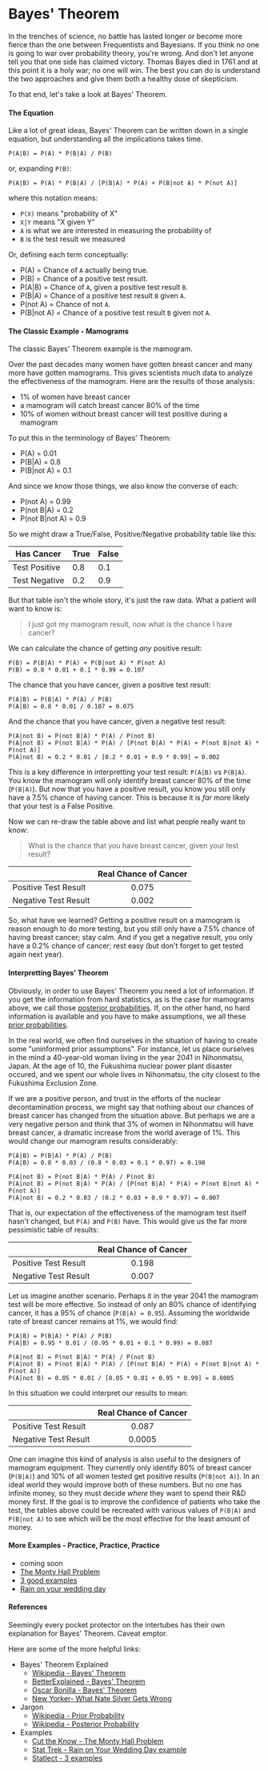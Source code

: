 # Bayes' Theorem

In the trenches of science, no battle has lasted longer or become more fierce than the one between Frequentists and Bayesians. If you think no one is going to war over probability theory, you're wrong. And don't let anyone tell you that one side has claimed victory. Thomas Bayes died in 1761 and at this point it is a holy war; no one will win. The best you can do is understand the two approaches and give them both a healthy dose of skepticism. 

To that end, let's take a look at Bayes' Theorem.

#### The Equation

Like a lot of great ideas, Bayes' Theorem can be written down in a single equation, but understanding all the implications takes time.

    P(A|B) = P(A) * P(B|A) / P(B)

or, expanding `P(B)`:

    P(A|B) = P(A) * P(B|A) / [P(B|A) * P(A) + P(B|not A) * P(not A)]

where this notation means:

 * `P(X)` means "probability of X"
 * `X|Y` means "X given Y"
 * `A` is what we are interested in measuring the probability of
 * `B` is the test result we measured

Or, defining each term conceptually:

 * P(A) = Chance of `A` actually being true.
 * P(B) = Chance of a positive test result.
 * P(A|B) = Chance of `A`, given a positive test result `B`.
 * P(B|A) = Chance of a positive test result `B` given `A`.
 * P(not A) = Chance of not `A`.
 * P(B|not A) = Chance of a positive test result `B` given not `A`.

#### The Classic Example - Mamograms

The classic Bayes' Theorem example is the mamogram.

Over the past decades many women have gotten breast cancer and many more have gotten mamograms. This gives scientists much data to analyze the effectiveness of the mamogram. Here are the results of those analysis:

 * 1% of women have breast cancer
 * a mamogram will catch breast cancer 80% of the time
 * 10% of women without breast cancer will test positive during a mamogram

To put this in the terminology of Bayes' Theorem:

 * P(A) = 0.01
 * P(B|A) = 0.8
 * P(B|not A) = 0.1

And since we know those things, we also know the converse of each:

 * P(not A) = 0.99
 * P(not B|A) = 0.2
 * P(not B|not A) = 0.9

So we might draw a True/False, Positive/Negative probability table like this:

| Has Cancer    | True | False |
| ------------- | ---- | ----- |
| Test Positive | 0.8  | 0.1   |
| Test Negative | 0.2  | 0.9   |

But that table isn't the whole story, it's just the raw data. What a patient will want to know is:

> I just got my mamogram result, now what is the chance I have cancer?

We can calculate the chance of getting *any* positive result:

    P(B) = P(B|A) * P(A) + P(B|not A) * P(not A)
    P(B) = 0.8 * 0.01 + 0.1 * 0.99 = 0.107

The chance that you have cancer, given a positive test result:

    P(A|B) = P(B|A) * P(A) / P(B)
    P(A|B) = 0.8 * 0.01 / 0.107 = 0.075

And the chance that you have cancer, given a negative test result:

    P(A|not B) = P(not B|A) * P(A) / P(not B)
    P(A|not B) = P(not B|A) * P(A) / [P(not B|A) * P(A) + P(not B|not A) * P(not A)]
    P(A|not B) = 0.2 * 0.01 / [0.2 * 0.01 + 0.9 * 0.99] = 0.002

This is a key difference in interpretting your test result: `P(A|B)` vs `P(B|A)`. You know the mamogram will only identify breast cancer 80% of the time (`P(B|A)`). But now that you have a positive result, you know you still only have a 7.5% chance of having cancer. This is because it is *far* more likely that your test is a False Positive.

Now we can re-draw the table above and list what people really want to know:

> What is the chance that you have breast cancer, given your test result?

|                      | Real Chance of Cancer |
| :------------------- | :-------------------: |
| Positive Test Result |        0.075          |
| Negative Test Result |        0.002          |

So, what have we learned? Getting a positive result on a mamogram is reason enough to do more testing, but you still only have a 7.5% chance of having breast cancer; stay calm. And if you get a negative result, you only have a 0.2% chance of cancer; rest easy (but don't forget to get tested again next year).

#### Interpretting Bayes' Theorem

Obviously, in order to use Bayes' Theorem you need a lot of information. If you get the information from hard statistics, as is the case for mamograms above, we call those [posterior probabilities](https://en.wikipedia.org/wiki/Posterior_probability). If, on the other hand, no hard information is available and you have to make assumptions, we all these [prior probabilities](https://en.wikipedia.org/wiki/Prior_probability).

In the real world, we often find ourselves in the situation of having to create some "uninformed prior assumptions". For instance, let us place ourselves in the mind a 40-year-old woman living in the year 2041 in Nihonmatsu, Japan. At the age of 10, the Fukushima nuclear power plant disaster occured, and we spent our whole lives in Nihonmatsu, the city closest to the Fukushima Exclusion Zone.

If we are a positive person, and trust in the efforts of the nuclear decontamination process, we might say that nothing about our chances of breast cancer has changed from the situation above. But perhaps we are a very negative person and think that 3% of women in Nihonmatsu will have breast cancer, a dramatic increase from the world average of 1%. This would change our mamogram results considerably:

    P(A|B) = P(B|A) * P(A) / P(B)
    P(A|B) = 0.8 * 0.03 / (0.8 * 0.03 + 0.1 * 0.97) = 0.198

    P(A|not B) = P(not B|A) * P(A) / P(not B)
    P(A|not B) = P(not B|A) * P(A) / [P(not B|A) * P(A) + P(not B|not A) * P(not A)]
    P(A|not B) = 0.2 * 0.03 / (0.2 * 0.03 + 0.9 * 0.97) = 0.007

That is, our expectation of the effectiveness of the mamogram test itself hasn't changed, but `P(A)` and `P(B)` have. This would give us the far more pessimistic table of results:

|                      | Real Chance of Cancer |
| :------------------- | :-------------------: |
| Positive Test Result |        0.198          |
| Negative Test Result |        0.007          |

Let us imagine another scenario. Perhaps it in the year 2041 the mamogram test will be more effective. So instead of only an 80% chance of identifying cancer, it has a 95% of chance (`P(B|A) = 0.95`). Assuming the worldwide rate of breast cancer remains at 1%, we would find:

    P(A|B) = P(B|A) * P(A) / P(B)
    P(A|B) = 0.95 * 0.01 / (0.95 * 0.01 + 0.1 * 0.99) = 0.087

    P(A|not B) = P(not B|A) * P(A) / P(not B)
    P(A|not B) = P(not B|A) * P(A) / [P(not B|A) * P(A) + P(not B|not A) * P(not A)]
    P(A|not B) = 0.05 * 0.01 / [0.05 * 0.01 + 0.95 * 0.99] = 0.0005

In this situation we could interpret our results to mean:

|                      | Real Chance of Cancer |
| :------------------- | :-------------------: |
| Positive Test Result |        0.087          |
| Negative Test Result |        0.0005         |

One can imagine this kind of analysis is also useful to the designers of mamogram equipment. They currently only identify 80% of breast cancer (`P(B|A)`) and 10% of all women tested get positive results (`P(B|not A)`). In an ideal world they would improve both of these numbers. But no one has infinite money, so they must decide *where* they want to spend their R&D money first. If the goal is to improve the confidence of patients who take the test, the tables above could be recreated with various values of `P(B|A)` and `P(B|not A)` to see which will be the most effective for the least amount of money.

#### More Examples - Practice, Practice, Practice

 * coming soon
 * [The Monty Hall Problem](http://www.cut-the-knot.org/Probability/BayesTheorem.shtml)
 * [3 good examples](http://www.statlect.com/bayes_rule_exercise_set_1.htm)
 * [Rain on your wedding day](http://www.stattrek.com/probability/bayes-theorem.aspx)

#### References

Seemingly every pocket protector on the intertubes has their own explanation for Bayes' Theorem. Caveat emptor.

Here are some of the more helpful links:

 * Bayes' Theorem Explained
     * [Wikipedia - Bayes' Theorem](https://en.wikipedia.org/wiki/Bayes%27_theorem)
     * [BetterExplained - Bayes' Theorem](http://betterexplained.com/articles/an-intuitive-and-short-explanation-of-bayes-theorem/)
     * [Oscar Bonilla - Bayes' Theorem](https://oscarbonilla.com/2009/05/visualizing-bayes-theorem/)
     * [New Yorker- What Nate Silver Gets Wrong](http://www.newyorker.com/books/page-turner/what-nate-silver-gets-wrong)
 * Jargon
     * [Wikipedia - Prior Probability](https://en.wikipedia.org/wiki/Prior_probability)
     * [Wikipedia - Posterior Probability](https://en.wikipedia.org/wiki/Posterior_probability)
 * Examples
     *  [Cut the Know - The Monty Hall Problem](http://www.cut-the-knot.org/Probability/BayesTheorem.shtml)
     *  [Stat Trek - Rain on Your Wedding Day example](http://www.stattrek.com/probability/bayes-theorem.aspx)
     *  [Statlect - 3 examples](http://www.statlect.com/bayes_rule_exercise_set_1.htm)
